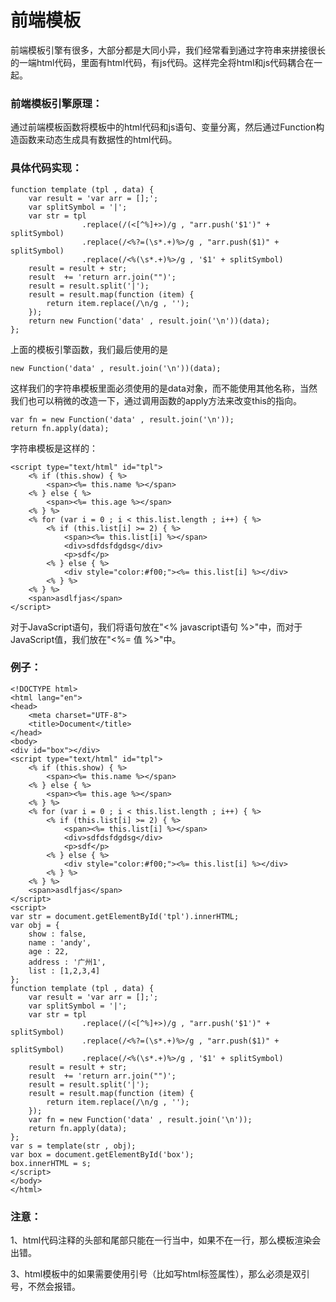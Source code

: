 # 前端模板
前端模板引擎有很多，大部分都是大同小异，我们经常看到通过字符串来拼接很长的一端html代码，里面有html代码，有js代码。这样完全将html和js代码耦合在一起。
### 前端模板引擎原理：
通过前端模板函数将模板中的html代码和js语句、变量分离，然后通过Function构造函数来动态生成具有数据性的html代码。
### 具体代码实现：
```
function template (tpl , data) {
	var result = 'var arr = [];';
    var splitSymbol = '|';
	var str = tpl
				.replace(/(<[^%]+>)/g , "arr.push('$1')" + splitSymbol)
				.replace(/<%?=(\s*.+)%>/g , "arr.push($1)" + splitSymbol)
                .replace(/<%(\s*.+)%>/g , '$1' + splitSymbol)
	result = result + str;
	result  += 'return arr.join("")';
	result = result.split('|');
	result = result.map(function (item) {
		return item.replace(/\n/g , '');
	});
    return new Function('data' , result.join('\n'))(data);
};
```
上面的模板引擎函数，我们最后使用的是

```
new Function('data' , result.join('\n'))(data);
```
这样我们的字符串模板里面必须使用的是data对象，而不能使用其他名称，当然我们也可以稍微的改造一下，通过调用函数的apply方法来改变this的指向。
```
var fn = new Function('data' , result.join('\n'));
return fn.apply(data);
```
字符串模板是这样的：

```
<script type="text/html" id="tpl">
	<% if (this.show) { %>
		<span><%= this.name %></span>
	<% } else { %>
		<span><%= this.age %></span>
    <% } %>
    <% for (var i = 0 ; i < this.list.length ; i++) { %>
        <% if (this.list[i] >= 2) { %>
			<span><%= this.list[i] %></span>
			<div>sdfdsfdgdsg</div>
			<p>sdf</p>
        <% } else { %>
            <div style="color:#f00;"><%= this.list[i] %></div>
        <% } %>
	<% } %>
	<span>asdlfjas</span>
</script>
```
对于JavaScript语句，我们将语句放在"<% javascript语句 %>"中，而对于JavaScript值，我们放在"<%= 值 %>"中。

### 例子：

```
<!DOCTYPE html>
<html lang="en">
<head>
	<meta charset="UTF-8">
	<title>Document</title>
</head>
<body>
<div id="box"></div>
<script type="text/html" id="tpl">
	<% if (this.show) { %>
		<span><%= this.name %></span>
	<% } else { %>
		<span><%= this.age %></span>
    <% } %>
    <% for (var i = 0 ; i < this.list.length ; i++) { %>
        <% if (this.list[i] >= 2) { %>
			<span><%= this.list[i] %></span>
			<div>sdfdsfdgdsg</div>
			<p>sdf</p>
        <% } else { %>
            <div style="color:#f00;"><%= this.list[i] %></div>
        <% } %>
	<% } %>
	<span>asdlfjas</span>
</script>
<script>
var str = document.getElementById('tpl').innerHTML;
var obj = {
	show : false,
	name : 'andy',
	age : 22,
	address : '广州1',
    list : [1,2,3,4]
};
function template (tpl , data) {
	var result = 'var arr = [];';
    var splitSymbol = '|';
	var str = tpl
				.replace(/(<[^%]+>)/g , "arr.push('$1')" + splitSymbol)
				.replace(/<%?=(\s*.+)%>/g , "arr.push($1)" + splitSymbol)
                .replace(/<%(\s*.+)%>/g , '$1' + splitSymbol)
	result = result + str;
	result  += 'return arr.join("")';
	result = result.split('|');
	result = result.map(function (item) {
		return item.replace(/\n/g , '');
	});
	var fn = new Function('data' , result.join('\n'));
	return fn.apply(data);
};
var s = template(str , obj);
var box = document.getElementById('box');
box.innerHTML = s;
</script>
</body>
</html>
```
### 注意：
1、html代码注释的头部和尾部只能在一行当中，如果不在一行，那么模板渲染会出错。

3、html模板中的如果需要使用引号（比如写html标签属性），那么必须是双引号，不然会报错。